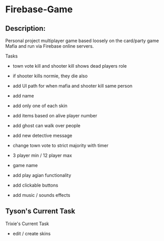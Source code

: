 # Firebase-Game

## Description:

Personal project multiplayer game based loosely on the card/party game Mafia and run via Firebase online servers.

Tasks
- town vote kill and shooter kill shows dead players role
- if shooter kills normie, they die also 

- add UI path for when mafia and shooter kill same person
- add name
- add only one of each skin
- add items based on alive player number
- add ghost can walk over people
- add new detective message
- change town vote to strict majority with timer
- 3 player min / 12 player max
- game name
- add play agian functionality
- add clickable buttons 
- add music / sounds effects

Tyson's Current Task
- 

Trixie's Current Task
- edit / create skins

